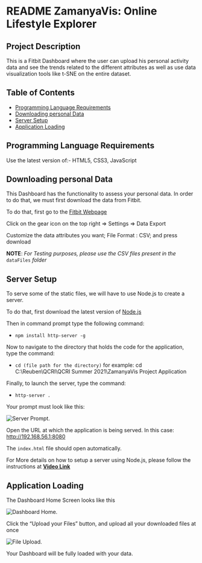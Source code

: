 # README ZamanyaVis: Online Lifestyle Explorer

## Project Description
This is a Fitbit Dashboard where the user can upload his personal activity data and see the trends related to the different attributes as well as use data visualization tools like t-SNE on the entire dataset.

## Table of Contents
* [Programming Language Requirements](#programmingLanguageRequirements)
* [Downloading personal Data](#downloadingPersonalData)
* [Server Setup](#serverSetup)
* [Application Loading](#applicationLoading)

## Programming Language Requirements    <a name="programmingLanguageRequirements"></a>
Use the latest version of:- HTML5, CSS3, JavaScript

## Downloading personal Data    <a name="downloadingPersonalData"></a>
This Dashboard has the functionality to assess your personal data. In order to do that, we must first download the data from Fitbit.

To do that, first go to the [Fitbit Webpage](https://www.fitbit.com/)

Click on the gear icon on the top right => Settings => Data Export

Customize the data attributes you want; File Format : CSV; and press download

**NOTE**: _For Testing purposes, please use the CSV files present in the_ `dataFiles` _folder_

## Server Setup    <a name="serverSetup"></a>
To serve some of the static files, we will have to use Node.js to create a server.

To do that, first download the latest version of [Node.js](https://nodejs.org/en/)

Then in command prompt type the following command:

* ```npm install http-server -g```

Now to navigate to the directory that holds the code for the application, type the command:

* ```cd (file path for the directory)``` 
for example: cd C:\Reuben\QCRI\QCRI Summer 2021\ZamanyaVis Project Application

Finally, to launch the server, type the command:
* ```http-server .```

Your prompt must look like this:

![](/image/sample.png "Server Prompt.")

Open the URL at which the application is being served.
In this case: http://192.168.56.1:8080

The `index.html` file should open automatically.

For More details on how to setup a server using Node.js, please follow the instructions at **[Video Link](https://www.youtube.com/watch?v=nHU2NC4vXDs)**

## Application Loading    <a name="applicationLoading"></a>
The Dashboard Home Screen looks like this

![](/image/sample.png "Dashboard Home.")

Click the “Upload your Files” button, and upload all your downloaded files at once

![](/image/sample.png "File Upload.")

Your Dashboard will be fully loaded with your data.

